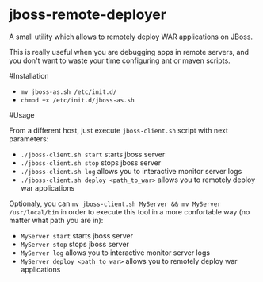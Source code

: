 # jboss-remote-deployer
A small utility which allows to remotely deploy WAR applications  on JBoss.

This is really useful when you are debugging apps in remote servers, and you don't want to waste your time configuring ant or maven scripts.

#Installation

* `mv jboss-as.sh /etc/init.d/`
* `chmod +x /etc/init.d/jboss-as.sh`

#Usage

From a different host, just execute `jboss-client.sh` script with next parameters:

* `./jboss-client.sh start` starts jboss server
* `./jboss-client.sh stop` stops jboss server
* `./jboss-client.sh log` allows you to interactive monitor server logs
* `./jboss-client.sh deploy <path_to_war>` allows you to remotely deploy war applications

Optionaly, you can `mv jboss-client.sh MyServer && mv MyServer /usr/local/bin`  in order to execute this tool in a more confortable way (no matter what path you are in):

* `MyServer start` starts jboss server
* `MyServer stop` stops jboss server
* `MyServer log` allows you to interactive monitor server logs
* `MyServer deploy <path_to_war>` allows you to remotely deploy war applications
